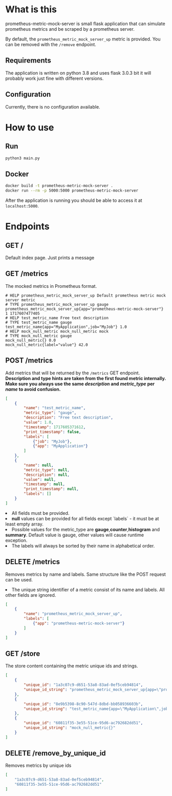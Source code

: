 # What is this
prometheus-metric-mock-server is small flask application that can 
simulate prometheus metrics and be scraped by a prometheus server.

By default, the `prometheus_metric_mock_server_up` metric is provided.
You can be removed with the `/remove` endpoint.
## Requirements
The application is written on python 3.8 and uses flask 3.0.3 bit it will
probably work just fine with different versions.
## Configuration
Currently, there is no configuration available.

# How to use
## Run
```bash
python3 main.py
```
## Docker
```bash
docker build -t prometheus-metric-mock-server .
docker run --rm -p 5000:5000 prometheus-metric-mock-server
```
After the application is running you should be able to access it at `localhost:5000`.
# Endpoints
## GET /
Default index page. Just prints a message
## GET /metrics
The mocked metrics in Prometheus format.
```
# HELP prometheus_metric_mock_server_up Default prometheus metric mock server metric
# TYPE prometheus_metric_mock_server_up gauge
prometheus_metric_mock_server_up{app="prometheus-metric-mock-server"} 1 1717607477405
# HELP test_metric_name Free text description
# TYPE test_metric_name gauge
test_metric_name{app="MyApplication",job="MyJob"} 1.0
# HELP mock_null_metric mock_null_metric mock
# TYPE mock_null_metric gauge
mock_null_metric{} 0.0
mock_null_metric{label="value"} 42.0 
```
## POST /metrics
Add metrics that will be returned by the `/metrics` GET endpoint.<br>
<b>Description and type hints are taken from the first found metric internally.
Make sure you always use the same <i>description</i> and <i>metric_type</i> per <i>name</i> to avoid confusion.</b>
```json
[
    {
        "name": "test_metric_name",
        "metric_type": "gauge",
        "description": "Free text description",
        "value": 1.0,
        "timestamp": 1717605371612,
        "print_timestamp": false,
        "labels": [
            {"job": "MyJob"},
            {"app": "MyApplication"}
        ]
    },
    {
        "name": null,
        "metric_type": null,
        "description": null,
        "value": null,
        "timestamp": null,
        "print_timestamp": null,
        "labels": []
    }
]
```
<li>All fields must be provided. 
<li><b>null</b> values can be provided for all fields 
except `labels` - it must be at least empty array.
<li>Possible values for the metric_type are <b>gauge</b>,<b>counter</b>,<b>histogram</b> 
and <b>summary</b>. Default value is gauge, other values will cause runtime exception.
<li>The labels will always be sorted by their name in alphabetical order.

## DELETE /metrics
Removes metrics by name and labels. Same structure like the POST request can be used.
<li>The unique string identifier of a metric consist of its name and labels. All other fields are ignored.

```json
[
    {
        "name": "prometheus_metric_mock_server_up",
        "labels": [
            {"app": "prometheus-metric-mock-server"}
        ]
    }
]
```

## GET /store
The store content containing the metric unique ids and strings.
```json
[
    {
        "unique_id": "1a3c07c9-d651-53a8-83ad-0ef5ceb94814",
        "unique_id_string": "prometheus_metric_mock_server_up{app=\"prometheus-metric-mock-server\"}"
    },
    {
        "unique_id": "8e9b5398-8c90-547d-8dbd-bb058936603b",
        "unique_id_string": "test_metric_name{app=\"MyApplication\",job=\"MyJob\"}"
    },
    {
        "unique_id": "60811f35-3e55-51ce-95d6-ac792682dd51",
        "unique_id_string": "mock_null_metric{}"
    }
]
```

## DELETE /remove_by_unique_id
Removes metrics by unique ids
```json
[
    "1a3c07c9-d651-53a8-83ad-0ef5ceb94814",
    "60811f35-3e55-51ce-95d6-ac792682dd51"
]
```